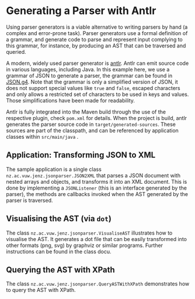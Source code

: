 # Generating a Parser with Antlr

Using parser generators is a viable alternative to writing parsers by hand (a complex and error-prone task). Parser generators use a formal definition of a grammar, 
and generate code to parse and represent input complying to this grammar, for instance, by producing an AST that can be traversed and queried. 

A modern, widely used parser generator is [antlr](https://www.antlr.org/). Antlr can emit source code in various languages, including Java. In this example here, we use a grammar of JSON to generate a parser, 
the grammar can be found in [JSON.g4](src/main/antlr4/nz/ac/vuw/jenz/jsonparser/parser/JSON.g4). Note that the grammar is only a simplified version of JSON, it does not support special values like `true` and `false`, escaped characters and only allows a restricted set of characters to be used in keys and values.
Those simplifications have been made for readability.

Antlr is fully integrated into the Maven build through the use of the respective plugin, check `pom.xml` for details. When the project is build, antlr generates the parser source code in `target/generated-sources`. 
These sources are part of the classpath, and can be referenced by application classes within `src/main/java` . 

## Application: Transforming JSON to XML

The sample application is a single class `nz.ac.vuw.jenz.jsonparser.JSON2XML` that parses a JSON document with nested arrays and objects, and transforms it into an XML document. This is done by implementing 
a `JSONListener` (this is an interface generated by the parser), the methods are callbacks invoked when the AST generated by the parser is traversed.

## Visualising the AST (via `dot`)
The class `nz.ac.vuw.jenz.jsonparser.VisualiseAST` illustrates how to visualise the AST. It generates a dot file that can be easily transformed into other formats (png, svg) by graphviz or
similar programs. Further instructions can be found in the class docu. 

## Querying the AST with XPath

The class `nz.ac.vuw.jenz.jsonparser.QueryASTWithXPath` demonstrates how to query the AST with XPath. 

